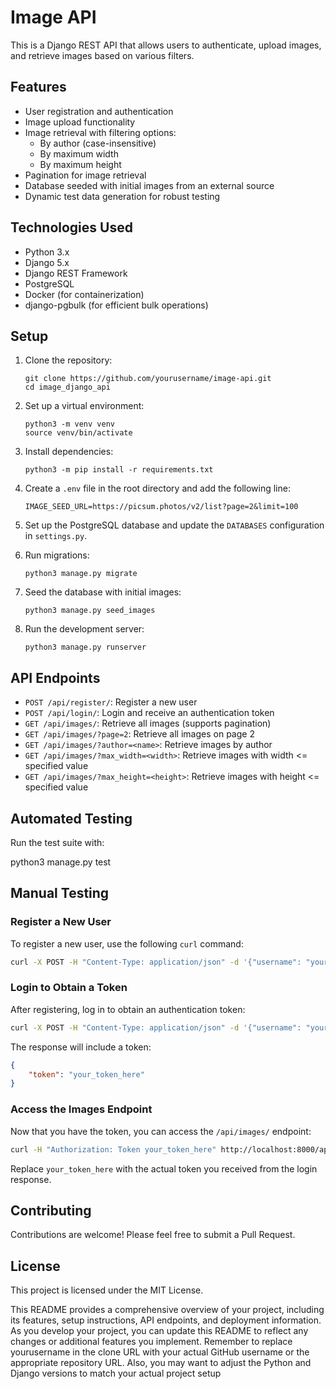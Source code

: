 # Image API

This is a Django REST API that allows users to authenticate, upload images, and retrieve images based on various filters.

## Features

- User registration and authentication
- Image upload functionality
- Image retrieval with filtering options:
  - By author (case-insensitive)
  - By maximum width
  - By maximum height
- Pagination for image retrieval
- Database seeded with initial images from an external source
- Dynamic test data generation for robust testing

## Technologies Used

- Python 3.x
- Django 5.x
- Django REST Framework
- PostgreSQL
- Docker (for containerization)
- django-pgbulk (for efficient bulk operations)

## Setup

1. Clone the repository:
   ```
   git clone https://github.com/yourusername/image-api.git
   cd image_django_api
   ```

2. Set up a virtual environment:
   ```
   python3 -m venv venv
   source venv/bin/activate
   ```

3. Install dependencies:
   ```
   python3 -m pip install -r requirements.txt
   ```

4. Create a `.env` file in the root directory and add the following line:
   ```
   IMAGE_SEED_URL=https://picsum.photos/v2/list?page=2&limit=100
   ```

5. Set up the PostgreSQL database and update the `DATABASES` configuration in `settings.py`.

6. Run migrations:
   ```
   python3 manage.py migrate
   ```

7. Seed the database with initial images:
   ```
   python3 manage.py seed_images
   ```

8. Run the development server:
   ```
   python3 manage.py runserver
   ```

## API Endpoints

- `POST /api/register/`: Register a new user
- `POST /api/login/`: Login and receive an authentication token
- `GET /api/images/`: Retrieve all images (supports pagination)
- `GET /api/images/?page=2`: Retrieve all images on page 2
- `GET /api/images/?author=<name>`: Retrieve images by author
- `GET /api/images/?max_width=<width>`: Retrieve images with width <= specified value
- `GET /api/images/?max_height=<height>`: Retrieve images with height <= specified value

## Automated Testing

Run the test suite with:

python3 manage.py test

## Manual Testing

### Register a New User

To register a new user, use the following `curl` command:

```bash
curl -X POST -H "Content-Type: application/json" -d '{"username": "your_username", "password": "your_password", "email": "your_email@example.com"}' http://localhost:8000/api/register/
```

### Login to Obtain a Token

After registering, log in to obtain an authentication token:

```bash
curl -X POST -H "Content-Type: application/json" -d '{"username": "your_username", "password": "your_password"}' http://localhost:8000/api/login/
```

The response will include a token:

```json
{
    "token": "your_token_here"
}
```

### Access the Images Endpoint

Now that you have the token, you can access the `/api/images/` endpoint:

```bash
curl -H "Authorization: Token your_token_here" http://localhost:8000/api/images/
```

Replace `your_token_here` with the actual token you received from the login response.


## Contributing

Contributions are welcome! Please feel free to submit a Pull Request.

## License

This project is licensed under the MIT License.

This README provides a comprehensive overview of your project, including its features, setup instructions, API endpoints, and deployment information. As you develop your project, you can update this README to reflect any changes or additional features you implement.
Remember to replace yourusername in the clone URL with your actual GitHub username or the appropriate repository URL. Also, you may want to adjust the Python and Django versions to match your actual project setup